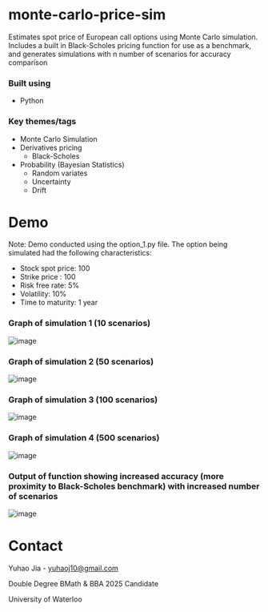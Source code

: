 # monte-carlo-price-sim
Estimates spot price of European call options using Monte Carlo simulation. Includes a built in Black-Scholes pricing function for use as a benchmark, and generates simulations with n number of scenarios for accuracy comparison

### Built using

* Python

### Key themes/tags

* Monte Carlo Simulation
* Derivatives pricing
  * Black-Scholes
* Probability (Bayesian Statistics)
  * Random variates
  * Uncertainty
  * Drift
 
# Demo

Note: Demo conducted using the option_1.py file. The option being simulated had the following characteristics:

* Stock spot price: 100
* Strike price : 100
* Risk free rate: 5%
* Volatility: 10%
* Time to maturity: 1 year

### Graph of simulation 1 (10 scenarios)

![image](https://user-images.githubusercontent.com/112993711/189773560-fb41f8a9-84ec-40a4-a01e-326060d64996.png)

### Graph of simulation 2 (50 scenarios)

![image](https://user-images.githubusercontent.com/112993711/189773648-30eeb413-b3a3-4731-b645-f96affbe2419.png)

### Graph of simulation 3 (100 scenarios)

![image](https://user-images.githubusercontent.com/112993711/189773742-50eaa6c1-15da-4d31-8080-8887be68ecf5.png)

### Graph of simulation 4 (500 scenarios)

![image](https://user-images.githubusercontent.com/112993711/189773988-2c0813a4-7105-44ee-b7b3-48ae9fd03505.png)

### Output of function showing increased accuracy (more proximity to Black-Scholes benchmark) with increased number of scenarios

![image](https://user-images.githubusercontent.com/112993711/189774164-a832455e-9333-4f9c-8f8c-7553fa4a8f89.png)

# Contact

Yuhao Jia - yuhaoj10@gmail.com

Double Degree BMath & BBA 2025 Candidate

University of Waterloo 
